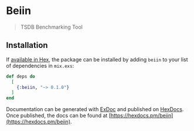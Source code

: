 # Beiin

> TSDB Benchmarking Tool

## Installation

If [available in Hex](https://hex.pm/docs/publish), the package can be installed
by adding `beiin` to your list of dependencies in `mix.exs`:

```elixir
def deps do
  [
    {:beiin, "~> 0.1.0"}
  ]
end
```

Documentation can be generated with [ExDoc](https://github.com/elixir-lang/ex_doc)
and published on [HexDocs](https://hexdocs.pm). Once published, the docs can
be found at [https://hexdocs.pm/beiin](https://hexdocs.pm/beiin).
